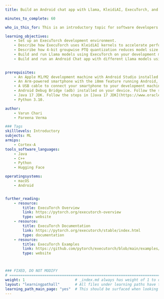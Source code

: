 ```yaml
---
title: Build an Android chat app with Llama, KleidiAI, ExecuTorch, and XNNPACK 

minutes_to_complete: 60

who_is_this_for: This is an introductory topic for software developers interested in learning how to build an Android chat app with Llama, KleidiAI, ExecuTorch, and XNNPACK.

learning_objectives: 
    - Set up an ExecuTorch development environment.
    - Describe how ExecuTorch uses KleidiAI kernels to accelerate performance on Arm-based platforms.
    - Describe how 4-bit groupwise PTQ quantization reduces model size without significantly sacrificing model accuracy.
    - Build and run Llama models using ExecuTorch on your development machine.
    - Build and run an Android Chat app with different Llama models using ExecuTorch on an Arm-based smartphone.
    

prerequisites:
    - An Apple M1/M2 development machine with Android Studio installed or a Linux machine with at least 16GB of RAM.
    - An Arm-powered smartphone with the i8mm feature running Android, with 16GB of RAM.
    - A USB cable to connect your smartphone to your development machine.
    - Android Debug Bridge (adb) installed on your device. Follow the steps in [adb](https://developer.android.com/tools/adb)  to install Android SDK Platform Tools. The adb tool is included in this package.
    - Java 17 JDK. Follow the steps in [Java 17 JDK](https://www.oracle.com/java/technologies/javase/jdk17-archive-downloads.html) to download and install JDK for host.
    - Python 3.10.

author: 
    - Varun Chari
    - Pareena Verma

### Tags
skilllevels: Introductory
subjects: ML
armips:
    - Cortex-A
tools_software_languages:
    - Java
    - C++
    - Python
    - Hugging Face

operatingsystems:
    - macOS
    - Android


further_reading:
    - resource:
        title: ExecuTorch Overview
        link: https://pytorch.org/executorch-overview
        type: website
    - resource:
        title: ExecuTorch Documentation
        link: https://pytorch.org/executorch/stable/index.html
        type: documentation
    - resource:
        title: ExecuTorch Examples
        link: https://github.com/pytorch/executorch/blob/main/examples/README.md
        type: website



### FIXED, DO NOT MODIFY
# ================================================================================
weight: 1                       # _index.md always has weight of 1 to order correctly
layout: "learningpathall"       # All files under learning paths have this same wrapper
learning_path_main_page: "yes"  # This should be surfaced when looking for related content. Only set for _index.md of learning path content.
---
```

